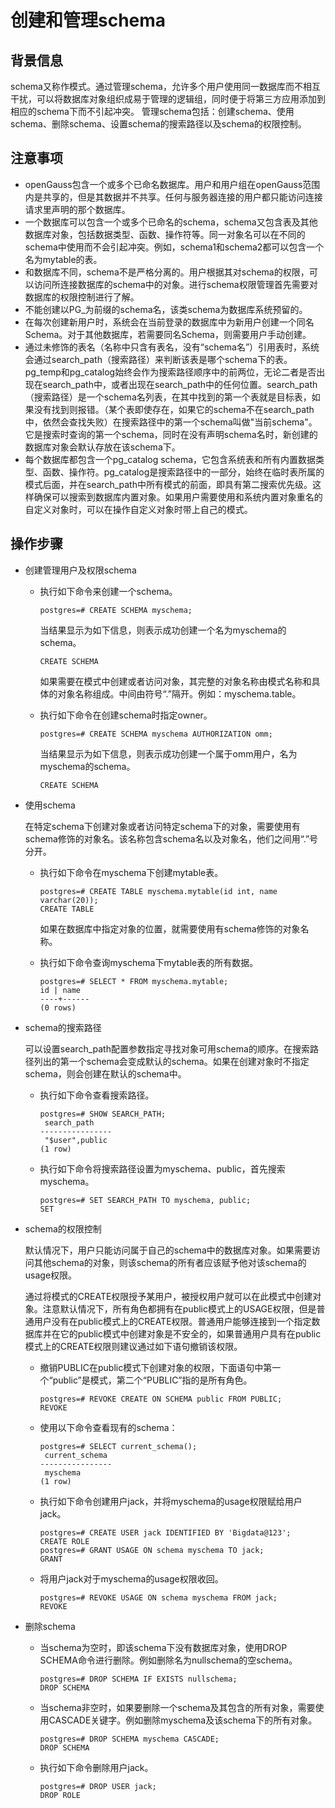 # 创建和管理schema<a name="ZH-CN_TOPIC_0242370192"></a>

## 背景信息<a name="zh-cn_topic_0237120306_zh-cn_topic_0059779372_sccec47ed8ad54f89b98b83caf9a0b4fd"></a>

schema又称作模式。通过管理schema，允许多个用户使用同一数据库而不相互干扰，可以将数据库对象组织成易于管理的逻辑组，同时便于将第三方应用添加到相应的schema下而不引起冲突。 管理schema包括：创建schema、使用schema、删除schema、设置schema的搜索路径以及schema的权限控制。

## 注意事项<a name="zh-cn_topic_0237120306_zh-cn_topic_0059779372_sf39acabf4d3c4f199303910765daa0cd"></a>

-   openGauss包含一个或多个已命名数据库。用户和用户组在openGauss范围内是共享的，但是其数据并不共享。任何与服务器连接的用户都只能访问连接请求里声明的那个数据库。
-   一个数据库可以包含一个或多个已命名的schema，schema又包含表及其他数据库对象，包括数据类型、函数、操作符等。同一对象名可以在不同的schema中使用而不会引起冲突。例如，schema1和schema2都可以包含一个名为mytable的表。
-   和数据库不同，schema不是严格分离的。用户根据其对schema的权限，可以访问所连接数据库的schema中的对象。进行schema权限管理首先需要对数据库的权限控制进行了解。
-   不能创建以PG\_为前缀的schema名，该类schema为数据库系统预留的。
-   在每次创建新用户时，系统会在当前登录的数据库中为新用户创建一个同名Schema。对于其他数据库，若需要同名Schema，则需要用户手动创建。
-   通过未修饰的表名（名称中只含有表名，没有“schema名”）引用表时，系统会通过search\_path（搜索路径）来判断该表是哪个schema下的表。pg\_temp和pg\_catalog始终会作为搜索路径顺序中的前两位，无论二者是否出现在search\_path中，或者出现在search\_path中的任何位置。search\_path（搜索路径）是一个schema名列表，在其中找到的第一个表就是目标表，如果没有找到则报错。（某个表即使存在，如果它的schema不在search\_path中，依然会查找失败）在搜索路径中的第一个schema叫做"当前schema"。它是搜索时查询的第一个schema，同时在没有声明schema名时，新创建的数据库对象会默认存放在该schema下。
-   每个数据库都包含一个pg\_catalog schema，它包含系统表和所有内置数据类型、函数、操作符。pg\_catalog是搜索路径中的一部分，始终在临时表所属的模式后面，并在search\_path中所有模式的前面，即具有第二搜索优先级。这样确保可以搜索到数据库内置对象。如果用户需要使用和系统内置对象重名的自定义对象时，可以在操作自定义对象时带上自己的模式。

## 操作步骤<a name="zh-cn_topic_0237120306_zh-cn_topic_0059779372_sc91f8eff24b147da9ced875c4303f986"></a>

-   创建管理用户及权限schema
    -   执行如下命令来创建一个schema。

        ```
        postgres=# CREATE SCHEMA myschema;
        ```

        当结果显示为如下信息，则表示成功创建一个名为myschema的schema。

        ```
        CREATE SCHEMA
        ```

        如果需要在模式中创建或者访问对象，其完整的对象名称由模式名称和具体的对象名称组成。中间由符号“.”隔开。例如：myschema.table。

    -   执行如下命令在创建schema时指定owner。

        ```
        postgres=# CREATE SCHEMA myschema AUTHORIZATION omm;
        ```

        当结果显示为如下信息，则表示成功创建一个属于omm用户，名为myschema的schema。

        ```
        CREATE SCHEMA
        ```


-   使用schema

    在特定schema下创建对象或者访问特定schema下的对象，需要使用有schema修饰的对象名。该名称包含schema名以及对象名，他们之间用“.”号分开。

    -   执行如下命令在myschema下创建mytable表。

        ```
        postgres=# CREATE TABLE myschema.mytable(id int, name varchar(20));
        CREATE TABLE
        ```

        如果在数据库中指定对象的位置，就需要使用有schema修饰的对象名称。

    -   执行如下命令查询myschema下mytable表的所有数据。

        ```
        postgres=# SELECT * FROM myschema.mytable;
        id | name 
        ----+------
        (0 rows)
        ```


-   schema的搜索路径

    可以设置search\_path配置参数指定寻找对象可用schema的顺序。在搜索路径列出的第一个schema会变成默认的schema。如果在创建对象时不指定schema，则会创建在默认的schema中。

    -   执行如下命令查看搜索路径。

        ```
        postgres=# SHOW SEARCH_PATH;
         search_path
        ----------------
         "$user",public
        (1 row)
        ```

    -   执行如下命令将搜索路径设置为myschema、public，首先搜索myschema。

        ```
        postgres=# SET SEARCH_PATH TO myschema, public;
        SET
        ```


-   schema的权限控制

    默认情况下，用户只能访问属于自己的schema中的数据库对象。如果需要访问其他schema的对象，则该schema的所有者应该赋予他对该schema的usage权限。

    通过将模式的CREATE权限授予某用户，被授权用户就可以在此模式中创建对象。注意默认情况下，所有角色都拥有在public模式上的USAGE权限，但是普通用户没有在public模式上的CREATE权限。普通用户能够连接到一个指定数据库并在它的public模式中创建对象是不安全的，如果普通用户具有在public模式上的CREATE权限则建议通过如下语句撤销该权限。

    -   撤销PUBLIC在public模式下创建对象的权限，下面语句中第一个“public”是模式，第二个“PUBLIC”指的是所有角色。

        ```
        postgres=# REVOKE CREATE ON SCHEMA public FROM PUBLIC;
        REVOKE
        ```

    -   使用以下命令查看现有的schema：

        ```
        postgres=# SELECT current_schema();
         current_schema 
        ----------------
         myschema
        (1 row)
        ```

    -   执行如下命令创建用户jack，并将myschema的usage权限赋给用户jack。

        ```
        postgres=# CREATE USER jack IDENTIFIED BY 'Bigdata@123';
        CREATE ROLE
        postgres=# GRANT USAGE ON schema myschema TO jack;
        GRANT
        ```

    -   将用户jack对于myschema的usage权限收回。

        ```
        postgres=# REVOKE USAGE ON schema myschema FROM jack;
        REVOKE
        ```


-   删除schema
    -   当schema为空时，即该schema下没有数据库对象，使用DROP SCHEMA命令进行删除。例如删除名为nullschema的空schema。

        ```
        postgres=# DROP SCHEMA IF EXISTS nullschema;
        DROP SCHEMA
        ```

    -   当schema非空时，如果要删除一个schema及其包含的所有对象，需要使用CASCADE关键字。例如删除myschema及该schema下的所有对象。

        ```
        postgres=# DROP SCHEMA myschema CASCADE;
        DROP SCHEMA
        ```

    -   执行如下命令删除用户jack。

        ```
        postgres=# DROP USER jack;
        DROP ROLE
        ```



